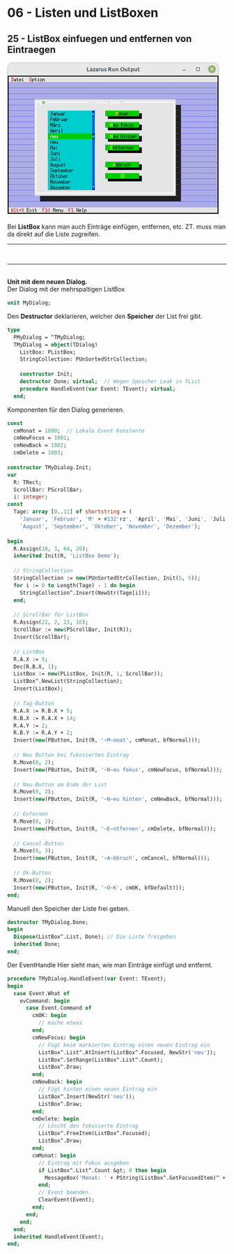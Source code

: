 # 06 - Listen und ListBoxen
## 25 - ListBox einfuegen und entfernen von Eintraegen

<img src="image.png" alt="Selfhtml"><br><br>
Bei <b>ListBox</b> kann man auch Einträge einfügen, entfernen, etc.
ZT. muss man da direkt auf die Liste zugreifen.
<hr><br>
<hr><br>
<b>Unit mit dem neuen Dialog.</b>
<br>
Der Dialog mit der mehrspaltigen ListBox

```pascal
unit MyDialog;

```

Den <b>Destructor</b> deklarieren, welcher den <b>Speicher</b> der List frei gibt.

```pascal
type
  PMyDialog = ^TMyDialog;
  TMyDialog = object(TDialog)
    ListBox: PListBox;
    StringCollection: PUnSortedStrCollection;

    constructor Init;
    destructor Done; virtual;  // Wegen Speicher Leak in TList
    procedure HandleEvent(var Event: TEvent); virtual;
  end;

```

Komponenten für den Dialog generieren.

```pascal
const
  cmMonat = 1000;  // Lokale Event Konstante
  cmNewFocus = 1001;
  cmNewBack = 1002;
  cmDelete = 1003;

constructor TMyDialog.Init;
var
  R: TRect;
  ScrollBar: PScrollBar;
  i: integer;
const
  Tage: array [0..11] of shortstring = (
    'Januar', 'Februar', 'M' + #132'rz', 'April', 'Mai', 'Juni', 'Juli',
    'August', 'September', 'Oktober', 'November', 'Dezember');

begin
  R.Assign(10, 3, 64, 20);
  inherited Init(R, 'ListBox Demo');

  // StringCollection
  StringCollection := new(PUnSortedStrCollection, Init(5, 5));
  for i := 0 to Length(Tage) - 1 do begin
    StringCollection^.Insert(NewStr(Tage[i]));
  end;

  // ScrollBar für ListBox
  R.Assign(22, 2, 23, 16);
  ScrollBar := new(PScrollBar, Init(R));
  Insert(ScrollBar);

  // ListBox
  R.A.X := 5;
  Dec(R.B.X, 1);
  ListBox := new(PListBox, Init(R, 1, ScrollBar));
  ListBox^.NewList(StringCollection);
  Insert(ListBox);

  // Tag-Button
  R.A.X := R.B.X + 5;
  R.B.X := R.A.X + 14;
  R.A.Y := 2;
  R.B.Y := R.A.Y + 2;
  Insert(new(PButton, Init(R, '~M~onat', cmMonat, bfNormal)));

  // Neu Button bei fukosierten Eintrag
  R.Move(0, 2);
  Insert(new(PButton, Init(R, '~N~eu fokus', cmNewFocus, bfNormal)));

  // Neu-Button am Ende der List
  R.Move(0, 2);
  Insert(new(PButton, Init(R, '~N~eu hinten', cmNewBack, bfNormal)));

  // Enfernen
  R.Move(0, 2);
  Insert(new(PButton, Init(R, '~E~ntfernen', cmDelete, bfNormal)));

  // Cancel-Button
  R.Move(0, 3);
  Insert(new(PButton, Init(R, '~A~bbruch', cmCancel, bfNormal)));

  // Ok-Button
  R.Move(0, 2);
  Insert(new(PButton, Init(R, '~O~K', cmOK, bfDefault)));
end;

```

Manuell den Speicher der Liste frei geben.

```pascal
destructor TMyDialog.Done;
begin
  Dispose(ListBox^.List, Done); // Die Liste freigeben
  inherited Done;
end;

```

Der EventHandle
Hier sieht man, wie man Einträge einfügt und entfernt.

```pascal
procedure TMyDialog.HandleEvent(var Event: TEvent);
begin
  case Event.What of
    evCommand: begin
      case Event.Command of
        cmOK: begin
          // mache etwas
        end;
        cmNewFocus: begin
          // Fügt beim markierten Eintrag einen neuen Eintrag ein
          ListBox^.List^.AtInsert(ListBox^.Focused, NewStr('neu'));
          ListBox^.SetRange(ListBox^.List^.Count);
          ListBox^.Draw;
        end;
        cmNewBack: begin
          // Fügt hinten einen neuen Eintrag ein
          ListBox^.Insert(NewStr('neu'));
          ListBox^.Draw;
        end;
        cmDelete: begin
          // Löscht den fokusierte Eintrag
          ListBox^.FreeItem(ListBox^.Focused);
          ListBox^.Draw;
        end;
        cmMonat: begin
          // Eintrag mit Fokus ausgeben
          if ListBox^.List^.Count &gt; 0 then begin
            MessageBox('Monat: ' + PString(ListBox^.GetFocusedItem)^ + ' gew' + #132 + 'hlt', nil, mfOKButton);
          end;
          // Event beenden.
          ClearEvent(Event);
        end;
      end;
    end;
  end;
  inherited HandleEvent(Event);
end;

```



